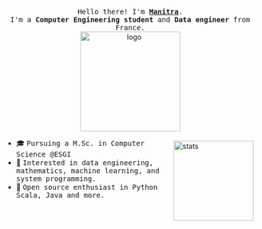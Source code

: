 <p align="center">
  <br />
  <samp>
    Hello there! I'm <b><a rel="nofollow noopener noreferrer" target="_blank" href="https://profile.codersrank.io/user/harisonm">Manitra</a></b>.
    <br>I'm a <b>Computer Engineering student</b> and <b>Data engineer</b> from France.<br>
  </samp>
  <img src="https://user-images.githubusercontent.com/5713670/87202985-820dcb80-c2b6-11ea-9f56-7ec461c497c3.gif" alt="logo" width="200"/>
</p>

<img src="https://github-readme-stats.vercel.app/api?username=harisonm&show_icons=true&count_private=true" alt="stats" height="160" align="right" style="margin: 5px; margin-bottom: 20px;" />

- 🎓 <samp>Pursuing a M.Sc. in Computer Science @ESGI</samp>
- 🔭 <samp>Interested in data engineering, mathematics, machine learning, and system programming.</samp>
- 🌱 <samp>Open source enthusiast in Python Scala, Java and more.</samp>
